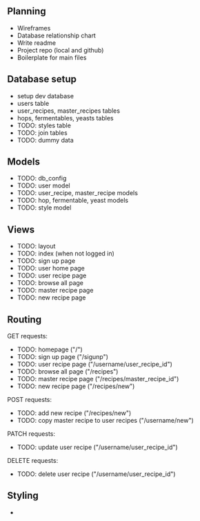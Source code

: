 ## Planning
* Wireframes
* Database relationship chart
* Write readme
* Project repo (local and github)
* Boilerplate for main files

## Database setup
* setup dev database
* users table
* user_recipes, master_recipes tables
* hops, fermentables, yeasts tables
* TODO: styles table
* TODO: join tables
* TODO: dummy data

## Models
* TODO: db_config
* TODO: user model
* TODO: user_recipe, master_recipe models
* TODO: hop, fermentable, yeast models
* TODO: style model

## Views
* TODO: layout
* TODO: index (when not logged in)
* TODO: sign up page
* TODO: user home page
* TODO: user recipe page
* TODO: browse all page
* TODO: master recipe page
* TODO: new recipe page

## Routing
GET requests:
* TODO: homepage ("/")
* TODO: sign up page ("/sigunp")
* TODO: user recipe page ("/username/user_recipe_id")
* TODO: browse all page ("/recipes")
* TODO: master recipe page ("/recipes/master_recipe_id")
* TODO: new recipe page ("/recipes/new")

POST requests:
* TODO: add new recipe ("/recipes/new")
* TODO: copy master recipe to user recipes ("/username/new")

PATCH requests:
* TODO: update user recipe ("/username/user_recipe_id")

DELETE requests:
* TODO: delete user recipe ("/username/user_recipe_id")

## Styling
* 
